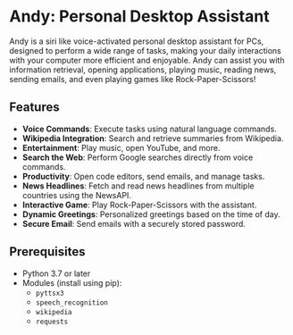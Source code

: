 # Andy: Personal Desktop Assistant

Andy is a siri like voice-activated personal desktop assistant for PCs, designed to perform a wide range of tasks, making your daily interactions with your computer more efficient and enjoyable. Andy can assist you with information retrieval, opening applications, playing music, reading news, sending emails, and even playing games like Rock-Paper-Scissors!

## Features
- **Voice Commands**: Execute tasks using natural language commands.
- **Wikipedia Integration**: Search and retrieve summaries from Wikipedia.
- **Entertainment**: Play music, open YouTube, and more.
- **Search the Web**: Perform Google searches directly from voice commands.
- **Productivity**: Open code editors, send emails, and manage tasks.
- **News Headlines**: Fetch and read news headlines from multiple countries using the NewsAPI.
- **Interactive Game**: Play Rock-Paper-Scissors with the assistant.
- **Dynamic Greetings**: Personalized greetings based on the time of day.
- **Secure Email**: Send emails with a securely stored password.

## Prerequisites
- Python 3.7 or later
- Modules (install using pip):
  - `pyttsx3`
  - `speech_recognition`
  - `wikipedia`
  - `requests`
